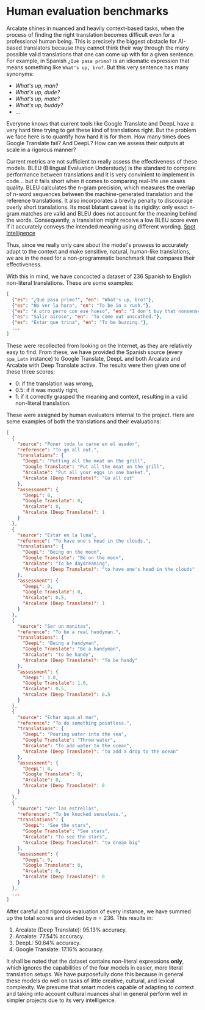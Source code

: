 # Human evaluation benchmarks

Arcalate shines in nuanced and heavily context-based tasks, when the process of finding the right translation becomes difficult even for a professional human being. 
This is precisely the biggest obstacle for AI-based translators because they cannot think their way through the many possible valid translations that one can come up with for a given sentence.
For example, in Spanish `¿Qué pasa primo?` is an idiomatic expression that means something like `What's up, bro?`. But this very sentence has many synonyms:

- *What's up, man?*
- *What's up, dude?*
- *What's up, mate?*
- *What's up, buddy?*
- ...

Everyone knows that current tools like Google Translate and DeepL have a very hard time trying to get these kind of translations right. But the problem we face here is to quantify how hard it is for them.
How many times does Google Translate fail? And DeepL? How can we assess their outputs at scale in a rigorous manner?

Current metrics are not sufficient to really assess the effectiveness of these models. BLEU (Bilingual Evaluation Understudy) is the standard to compare performance between translations and it is very convinient to implement in code... but it falls short when it comes to comparing real-life use cases quality.
BLEU calculates the n-gram precision, which measures the overlap of n-word sequences between the machine-generated translation and the reference translations. It also incorporates a brevity penalty to discourage overly short translations.
Its most blatant caveat is its rigidity: only exact n-gram matches are valid and BLEU does not account for the meaning behind the words. Consequently, a translation might receive a low BLEU score even if it accurately conveys the intended meaning using different wording. [Spot Intelligence](https://spotintelligence.com/2024/08/13/bleu-score-in-nlp/)

Thus, since we really only care about the model's prowess to accurately adapt to the context and make sensitive, natural, human-like translations, we are in the need for a non-programmatic benchmark that compares their effectiveness.

With this in mind, we have concocted a dataset of 236 Spanish to English non-literal translations. These are some examples:

```json
[
  {"es": "¿Qué pasa primo?", "en": "What's up, bro?"},
  {"es": "No ver la hora", "en": "To be in a rush."},
  {"es": "A otro perro con ese hueso", "en": "I don't buy that nonsense."},
  {"es": "Salir airoso", "en": "To come out unscathed."},
  {"es": "Estar que trina", "en": "To be buzzing."},
  ...
]
```

These were recollected from looking on the Internet, as they are relatively easy to find. From these, we have provided the Spanish source (every `spa_Latn` instance) to Google Translate, DeepL and both Arcalate and Arcalate with Deep Translate active.
The results were then given one of these three scores:

- 0: if the translation was wrong,
- 0.5: if it was mostly right,
- 1: if it correctly grasped the meaning and context, resulting in a valid non-literal translation.

These were assigned by human evaluators internal to the project. Here are some examples of both the translations and their evaluations:

```json
[
  {
    "source": "Poner toda la carne en el asador",
    "reference": "To go all out.",
    "translations": {
      "DeepL": "Putting all the meat on the grill",
      "Google Translate": "Put all the meat on the grill",
      "Arcalate": "Put all your eggs in one basket.",
      "Arcalate (Deep Translate)": "Go all out"
    },
    "assessment": {
      "DeepL": 0,
      "Google Translate": 0,
      "Arcalate": 0,
      "Arcalate (Deep Translate)": 1
    }
  },
  {
    "source": "Estar en la luna",
    "reference": "To have one's head in the clouds.",
    "translations": {
      "DeepL": "Being on the moon",
      "Google Translate": "Be on the moon",
      "Arcalate": "To be daydreaming",
      "Arcalate (Deep Translate)": "to have one's head in the clouds"
    },
    "assessment": {
      "DeepL": 0,
      "Google Translate": 0,
      "Arcalate": 0.5,
      "Arcalate (Deep Translate)": 1
    }
  },
  {
    "source": "Ser un manitas",
    "reference": "To be a real handyman.",
    "translations": {
      "DeepL": "Being a handyman",
      "Google Translate": "Be a handyman",
      "Arcalate": "to be handy",
      "Arcalate (Deep Translate)": "To be handy"
    },
    "assessment": {
      "DeepL": 1.0,
      "Google Translate": 1.0,
      "Arcalate": 0.5,
      "Arcalate (Deep Translate)": 0.5
    }
  },
  {
    "source": "Echar agua al mar",
    "reference": "To do something pointless.",
    "translations": {
      "DeepL": "Pouring water into the sea",
      "Google Translate": "Throw water",
      "Arcalate": "To add water to the ocean",
      "Arcalate (Deep Translate)": "to add a drop to the ocean"
    },
    "assessment": {
      "DeepL": 0,
      "Google Translate": 0,
      "Arcalate": 0,
      "Arcalate (Deep Translate)": 0
    }
  },
  {
    "source": "Ver las estrellas",
    "reference": "To be knocked senseless.",
    "translations": {
      "DeepL": "See the stars",
      "Google Translate": "See stars",
      "Arcalate": "To see the stars",
      "Arcalate (Deep Translate)": "to dream big"
    },
    "assessment": {
      "DeepL": 0,
      "Google Translate": 0,
      "Arcalate": 0,
      "Arcalate (Deep Translate)": 0
    }
  },
  ...
]
```

After careful and rigorous evaluation of every instance, we have summed up the total scores and divided by $n = 236$. This results in:

1. Arcalate (Deep Translate): $95.13 \%$ accuracy.
2. Arcalate: $77.54 \%$ accuracy.
3. DeepL: $50.64 \%$ accuracy.
4. Google Translate: $17.16 \%$ accuracy.

It shall be noted that the dataset contains non-literal expressions **only**, which ignores the capabilities of the four models in easier, more literal translation setups. We have purposefully done this because in general these models do well on tasks of little creative, cultural, and lexical complexity. We presume that smart models capable of adapting to context and taking into account cultural nuances shall in general perform well in simpler projects due to its very intelligence.
